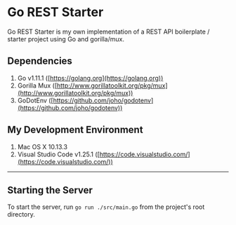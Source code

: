 # Go REST Starter

Go REST Starter is my own implementation of a REST API boilerplate / starter project using Go and gorilla/mux.

## Dependencies

1. Go v1.11.1 ([https://golang.org](https://golang.org))
2. Gorilla Mux ([http://www.gorillatoolkit.org/pkg/mux](http://www.gorillatoolkit.org/pkg/mux))
3. GoDotEnv ([https://github.com/joho/godotenv](https://github.com/joho/godotenv))

## My Development Environment

1. Mac OS X 10.13.3
2. Visual Studio Code v1.25.1 ([https://code.visualstudio.com/](https://code.visualstudio.com/))

---

## Starting the Server

To start the server, run `go run ./src/main.go` from the project's root directory.